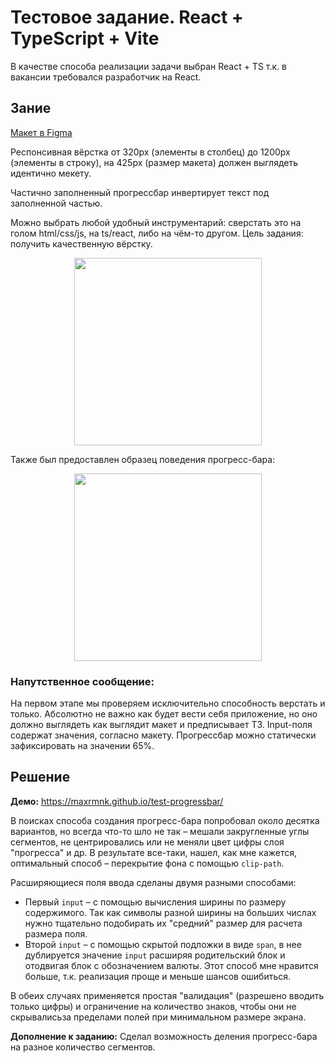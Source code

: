 # Тестовое задание. React + TypeScript + Vite

В качестве способа реализации задачи выбран React + TS т.к. в вакансии требовался разработчик на React.

## Зание

[Макет в Figma](https://www.figma.com/design/0T1OVhpMyCrK9B3GsbFj7P/Untitled?node-id=0-1&p=f&t=4Df9nxsI0n05Xxs1-0)

Респонсивная вёрстка от 320px (элементы в столбец) до 1200px (элементы в строку), на 425px (размер макета) должен выглядеть идентично мекету.

Частично заполненный прогрессбар инвертирует текст под заполненной частью.

Можно выбрать любой удобный инструментарий: сверстать это на голом html/css/js, на ts/react, либо на чём-то другом. Цель задания: получить качественную вёрстку.

<div align="center" >
  <img src="https://maxrmnk.github.io/test-progressbar/model.jpg" alt="" width="300" target="_blank">
</div>

Также был предоставлен образец поведения прогресс-бара:

<div align="center" >
  <img src="https://maxrmnk.github.io/test-progressbar/gif-preview.gif" alt="" width="300" target="_blank">
</div>

### Напутственное сообщение:

На первом этапе мы проверяем исключительно способность верстать и только. Абсолютно не важно как будет вести себя приложение, но оно должно выглядеть как выглядит макет и предписывает ТЗ. Input-поля содержат значения, согласно макету. Прогрессбар можно статически зафиксировать на значении 65%.

## Решение

<!-- <div align="center">
  <img src="https://maxrmnk.github.io/test-progressbar/demo1.jpg" alt="" width="200" target="_blank">

  <img src="https://maxrmnk.github.io/test-progressbar/demo2.jpg" alt="" width="400" target="_blank">
</div> -->

**Демо:** https://maxrmnk.github.io/test-progressbar/

В поисках способа создания прогресс-бара попробовал около десятка вариантов, но всегда что-то шло не так – мешали закругленные углы сегментов, не центрировались или не меняли цвет цифры слоя "прогресса" и др. В результате все-таки, нашел, как мне кажется, оптимальный способ – перекрытие фона с помощью `clip-path`.

Расширяющиеся поля ввода сделаны двумя разными способами:

- Первый `input` – с помощью вычисления ширины по размеру содержимого. Так как символы разной ширины на больших числах нужно тщательно подобирать их "средний" размер для расчета размера поля.
- Второй `input` – с помощью скрытой подложки в виде `span`, в нее дублируется значение `input` расширяя родительский блок и отодвигая блок с обозначением валюты. Этот способ мне нравится больше, т.к. реализация проще и меньше шансов ошибиться.

В обеих случаях применяется простая "валидация" (разрешено вводить только цифры) и ограничение на количество знаков, чтобы они не скрывалисьза пределами полей при минимальном размере экрана.

**Дополнение к заданию:** Сделал возможность деления прогресс-бара на разное количество сегментов.

<!--
Тестовое задание для "AWX Solutions FZ-LLC": https://hh.ru/employer/9376786
на вакансию: https://hh.ru/vacancy/116157366
-->
